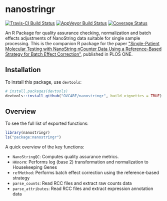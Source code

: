 nanostringr
===========

[![Travis-CI Build Status](https://travis-ci.org/OVCARE/nanostringr.svg?branch=master)](https://travis-ci.org/OVCARE/nanostringr)
[![AppVeyor Build Status](https://ci.appveyor.com/api/projects/status/github/OVCARE/nanostringr?branch=master&svg=true)](https://ci.appveyor.com/project/dchiu911/nanostringr)
[![Coverage Status](https://codecov.io/gh/OVCARE/nanostringr/branch/master/graph/badge.svg)](https://codecov.io/gh/OVCARE/nanostringr)

An R Package for quality assurance checking, normalization and batch effects adjustments of NanoString data suitable for single sample processing. This is the companion R package for the paper ["Single-Patient Molecular Testing with NanoString nCounter Data Using a Reference-Based Strategy for Batch Effect Correction"](http://journals.plos.org/plosone/article?id=10.1371/journal.pone.0153844), published in PLOS ONE.


Installation
------------

To install this package, use `devtools`:

``` r
# install.packages(devtools)
devtools::install_github("OVCARE/nanostringr", build_vignettes = TRUE)
```


Overview
--------

To see the full list of exported functions:

``` r
library(nanostringr)
ls("package:nanostringr")
```

A quick overview of the key functions:

-   `NanoStringQC`: Computes quality assurance metrics.
-   `HKnorm`: Performs log (base 2) transformation and normalization to Housekeeping Genes
-   `refMethod`: Performs batch effect correction using the reference-based strategy
-   `parse_counts`: Read RCC files and extract raw counts data
-   `parse_attributes`: Read RCC files and extract expression annotation data
